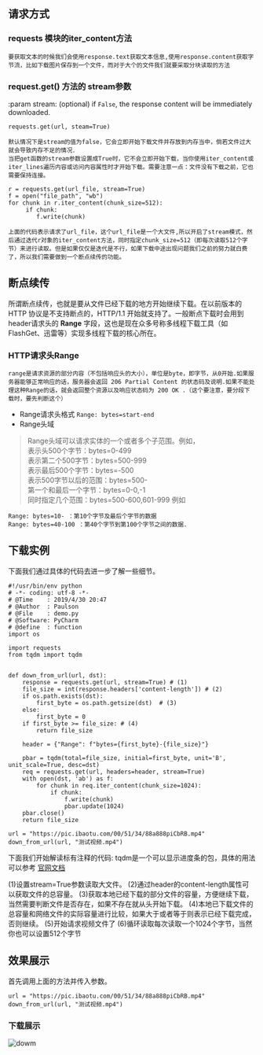 ## 请求方式
### requests 模块的iter_content方法
	要获取文本的时候我们会使用response.text获取文本信息,使用response.content获取字节流，比如下载图片保存到一个文件，而对于大个的文件我们就要采取分块读取的方法

### request.get() 方法的 stream参数

>
:param stream: (optional) if ``False``, the response content will be immediately downloaded.    
```
requests.get(url, steam=True)
```
	默认情况下是stream的值为false，它会立即开始下载文件并存放到内存当中，倘若文件过大就会导致内存不足的情况．
	当把get函数的stream参数设置成True时，它不会立即开始下载，当你使用iter_content或iter_lines遍历内容或访问内容属性时才开始下载。需要注意一点：文件没有下载之前，它也需要保持连接。

```
r = requests.get(url_file, stream=True)
f = open("file_path", "wb")
for chunk in r.iter_content(chunk_size=512):
     if chunk:
        f.write(chunk)
```
	上面的代码表示请求了url_file，这个url_file是一个大文件,所以开启了stream模式，然后通过迭代r对象的iter_content方法，同时指定chunk_size=512（即每次读取512个字节）来进行读取。但是如果仅仅是迭代是不行，如果下载中途出现问题我们之前的努力就白费了，所以我们需要做到一个断点续传的功能。

## 断点续传
所谓断点续传，也就是要从文件已经下载的地方开始继续下载。在以前版本的 HTTP 协议是不支持断点的，HTTP/1.1 开始就支持了。一般断点下载时会用到 header请求头的 **Range** 字段，这也是现在众多号称多线程下载工具（如 FlashGet、迅雷等）实现多线程下载的核心所在。

### HTTP请求头Range
	range是请求资源的部分内容（不包括响应头的大小），单位是byte，即字节，从0开始.如果服务器能够正常响应的话，服务器会返回 206 Partial Content 的状态码及说明.如果不能处理这种Range的话，就会返回整个资源以及响应状态码为 200 OK .（这个要注意，要分段下载时，要先判断这个）

* Range请求头格式
```Range: bytes=start-end```
* Range头域

>Range头域可以请求实体的一个或者多个子范围。例如，  
表示头500个字节：bytes=0-499  
表示第二个500字节：bytes=500-999  
表示最后500个字节：bytes=-500  
表示500字节以后的范围：bytes=500-  
第一个和最后一个字节：bytes=0-0,-1  
同时指定几个范围：bytes=500-600,601-999
例如
```
Range: bytes=10- ：第10个字节及最后个字节的数据
Range: bytes=40-100 ：第40个字节到第100个字节之间的数据.
```

## 下载实例

下面我们通过具体的代码去进一步了解一些细节。

```
#!/usr/bin/env python
# -*- coding: utf-8 -*-
# @Time    : 2019/4/30 20:47
# @Author  : Paulson
# @File    : demo.py
# @Software: PyCharm
# @define  : function
import os

import requests
from tqdm import tqdm


def down_from_url(url, dst):
    response = requests.get(url, stream=True) # (1)
    file_size = int(response.headers['content-length']) # (2)
    if os.path.exists(dst):
        first_byte = os.path.getsize(dst)  # (3)
    else:
        first_byte = 0
    if first_byte >= file_size: # (4)
        return file_size

    header = {"Range": f"bytes={first_byte}-{file_size}"}

    pbar = tqdm(total=file_size, initial=first_byte, unit='B', unit_scale=True, desc=dst)
    req = requests.get(url, headers=header, stream=True)
    with open(dst, 'ab') as f:
        for chunk in req.iter_content(chunk_size=1024):
            if chunk:
                f.write(chunk)
                pbar.update(1024)
    pbar.close()
    return file_size

url = "https://pic.ibaotu.com/00/51/34/88a888piCbRB.mp4"
down_from_url(url, "测试视频.mp4")
```
下面我们开始解读标有注释的代码:
tqdm是一个可以显示进度条的包，具体的用法可以参考
[官网文档](https://pypi.org/project/tqdm/)

(1)设置stream=True参数读取大文件。
(2)通过header的content-length属性可以获取文件的总容量。
(3)获取本地已经下载的部分文件的容量，方便继续下载，当然需要判断文件是否存在，如果不存在就从头开始下载。
(4)本地已下载文件的总容量和网络文件的实际容量进行比较，如果大于或者等于则表示已经下载完成，否则继续。
(5)开始请求视频文件了
(6)循环读取每次读取一个1024个字节，当然你也可以设置512个字节

## 效果展示

首先调用上面的方法并传入参数。

```
url = "https://pic.ibaotu.com/00/51/34/88a888piCbRB.mp4"
down_from_url(url, "测试视频.mp4")
```
### 下载展示

![dowm](C:\Users\ybsde\Desktop\dowm.gif)